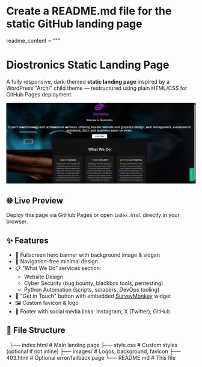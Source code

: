 # Create a README.md file for the static GitHub landing page

readme_content = """
# Diostronics Static Landing Page

A fully responsive, dark-themed **static landing page** inspired by a WordPress "Archi" child theme — restructured using plain HTML/CSS for GitHub Pages deployment.

![Preview](images/screenshot.png)

## 🌐 Live Preview

Deploy this page via GitHub Pages or open `index.html` directly in your browser.

## ✨ Features

- 🎨 Fullscreen hero banner with background image & slogan
- 🧭 Navigation-free minimal design
- 📋 “What We Do” services section:
  - Website Design
  - Cyber Security (bug bounty, blackbox tools, pentesting)
  - Python Automation (scripts, scrapers, DevOps tooling)
- 📮 "Get in Touch" button with embedded [SurveyMonkey](https://www.surveymonkey.com/) widget
- 🖼️ Custom favicon & logo
- 🔗 Footer with social media links: Instagram, X (Twitter), GitHub

## 📁 File Structure

.
├── index.html # Main landing page
├── style.css # Custom styles (optional if not inline)
├── images/ # Logos, background, favicon
├── 403.html # Optional error/fallback page
└── README.md # This file
